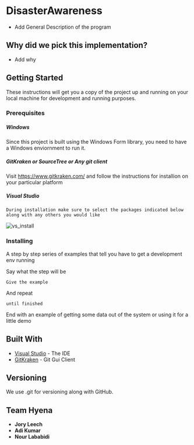 
# DisasterAwareness

- Add General Description of the program

## Why did we pick this implementation? 

- Add why

## Getting Started

These instructions will get you a copy of the project up and running on your local machine for development and running purposes.

### Prerequisites

##### Windows

Since this project is built using the Windows Form library, you need to have a Windows enviornment to run it.

##### GitKraken or SourceTree or Any git client

Visit https://www.gitkraken.com/ and follow the instructions for installion on your particular platform

##### Visual Studio

```
During installation make sure to select the packages indicated below along with any others you would like 
```
![vs_install](https://i.imgur.com/u3hFIm3.png)

### Installing

A step by step series of examples that tell you have to get a development env running

Say what the step will be

```
Give the example
```

And repeat

```
until finished
```

End with an example of getting some data out of the system or using it for a little demo


## Built With

* [Visual Studio](https://www.visualstudio.com/) - The IDE
* [GitKraken](https://www.gitkraken.com/) - Git Gui Client


## Versioning

We use .git for versioning along with GitHub. 

## Team Hyena

* **Jory Leech** 
* **Adi Kumar**
* **Nour Lababidi**

